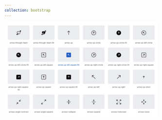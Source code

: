 ```yaml
---
collection: bootstrap
---
```


<!--@include: ./_partials/collection.md-->

![Bootstrap Icon Collection](./assets/bootstrap/bootstrap.webp)
